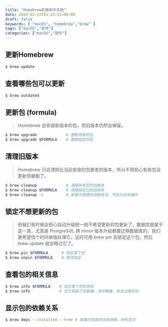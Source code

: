 ```yaml
---
title: "Homebrew实用命令总结"
date: 2020-02-23T01:23:11+08:00
draft: false
keywords: [ "macOS", "homebrew","brew" ]
tags: ["macOS","软件"]
categories: ["macOS","软件"]
---
```


## 更新Homebrew

```sh
$ brew update
```

## 查看哪些包可以更新

```sh
$ brew outdated
```

## 更新包 (formula)

> Homebrew 会安装新版本的包，但旧版本仍然会保留。

```sh
$ brew upgrade             # 更新所有的包
$ brew upgrade $FORMULA    # 更新指定的包
```

## 清理旧版本

> Homebrew 只会清除比当前安装的包更老的版本，所以不用担心有些包没更新但被删了。

```sh
$ brew cleanup             # 清理所有包的旧版本
$ brew cleanup $FORMULA    # 清理指定包的旧版本
$ brew cleanup -n          # 查看可清理的旧版本包，不执行实际操作
```

## 锁定不想更新的包

> 但我们有时候会担心自动升级把一些不希望更新的包更新了。数据库就属于这一类，尤其是 PostgreSQL 跨 minor 版本升级都要迁移数据库的。我们更希望找个时间单独处理它。这时可用 brew pin 去锁定这个包，然后 brew update 就会略过它了。

```sh
$ brew pin $FORMULA      # 锁定某个包
$ brew unpin $FORMULA    # 取消锁定
```

## 查看包的相关信息

```sh
$ brew info $FORMULA    # 显示某个包的信息
$ brew info             # 显示安装了包数量，文件数量，和总占用空间
```

## 显示包的依赖关系

```sh
$ brew deps --installed --tree # 查看已安装的包的依赖，树形显示
```
